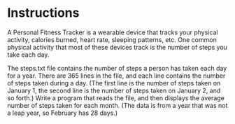 # Instructions  

A Personal Fitness Tracker is a wearable device that tracks your physical activity, calories burned, heart rate, sleeping patterns, etc. One common physical activity that most of these devices track is the number of steps you take each day.

 The steps.txt file contains the number of steps a person has taken each day for a year. There are 365 lines in the file, and each line contains the number of steps taken during a day. (The first line is the number of steps taken on January 1, the second line is the number of steps taken on January 2, and so forth.) Write a program that reads the file, and then displays the average number of steps taken for each month. (The data is from a year that was not a leap year, so February has 28 days.)
